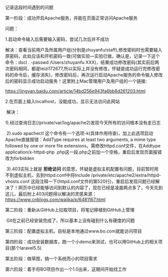 记录这段时间遇到的问题

第一阶段：成功开启Apache服务，并能在页面正常访问Apache服务

问题：

1.启动命令输入后需要输入密码，尝试几次后并不成功

​	解决：查看当前用户及所属用户组(分别是zhuyanfu/staff),修改密码时也需要输入原密码，此处应该和开机密码一致(可做实验—实验已做，确认是，记录一下这个命令：dscl . -passwd /Users/zhuyanfu XXX)，结果成功修改密码(其实前后两次密码相同，都是leizi172677,所以实际上并没有修改，怀疑是成功运行完修改密码的命令后，缓存消失)，修改密码后，再次运行启动Apache服务的命令输入修改后的密码显示成功启动服务！这里附上Mac管理用户及用户组的一个链接:

<https://jingyan.baidu.com/article/14bd256e943fa6bb6d261203.html>

2.在页面上输入localhost，没能成功，显示无法访问此网站

​	解决：

​		1).经过查询日志(/private/var/log/apache2)发现今天所有的访问根本没有走日志

​		2).sudo apachectl 这个命令有一个选项-k(具体作用待查)，加上此选项启动Apache直接报错：AddType requires at least two arguments, a mime type followed by one or more file extensions，需修改httpd.conf文件，在Addtype application/x-httpd-php .php这一段.php之前加一个空格，重启后发现页面报错改为forbidden

​		3).403实际上就是 **拒绝访问** 的意思，怀疑是虚拟主机配置有问题，目前暂时用不到虚拟主机，去到httpd.conf中将Include /private/etc/apache2/extra/httpd-vhosts.conf  这段注释一下(httpd.conf文件的第520行)，重启后发现问题已经解决了！网页中已经能够访问到默认的内容了，现在已经是凌晨两点多了，今天先到这儿，最后附上403问题得以解决的灵感来源：<https://www.cnblogs.com/wajika/p/6481167.html>

第二阶段：重新从GitHub上拉取项目，将笔记移植到GitHub上管理

​	Git在之前已经安装完成了，所以基本上没有碰到什么有硬度的问题

第三阶段：配置虚拟主机，目标是本地通过www.bo.com就能访问项目

第四阶段：成功安装数据库，跑一个小demo来测试，也可以用GitHub上的相关项目(那个laravel5.5)

第五阶段：做草图，搞一个系统而小的项目需求

第六阶段：着手将BO项目作出一个1.0出来，这期间开始找工作